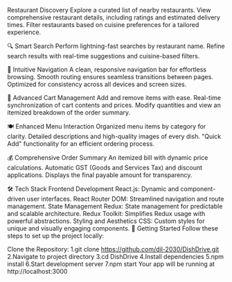 
Restaurant Discovery
Explore a curated list of nearby restaurants.
View comprehensive restaurant details, including ratings and estimated delivery times.
Filter restaurants based on cuisine preferences for a tailored experience.

🔍 Smart Search
Perform lightning-fast searches by restaurant name.
Refine search results with real-time suggestions and cuisine-based filters.

📱 Intuitive Navigation
A clean, responsive navigation bar for effortless browsing.
Smooth routing ensures seamless transitions between pages.
Optimized for consistency across all devices and screen sizes.

🛒 Advanced Cart Management
Add and remove items with ease.
Real-time synchronization of cart contents and prices.
Modify quantities and view an itemized breakdown of the order summary.

🍽️ Enhanced Menu Interaction
Organized menu items by category for clarity.
Detailed descriptions and high-quality images of every dish.
"Quick Add" functionality for an efficient ordering process.

💰 Comprehensive Order Summary
An itemized bill with dynamic price calculations.
Automatic GST (Goods and Services Tax) and discount applications.
Displays the final payable amount for transparency.

🛠️ Tech Stack
Frontend Development
React.js: Dynamic and component-driven user interfaces.
React Router DOM: Streamlined navigation and route management.
State Management
Redux: State management for predictable and scalable architecture.
Redux Toolkit: Simplifies Redux usage with powerful abstractions.
Styling and Aesthetics
CSS: Custom styles for unique and visually engaging components.
🚀 Getting Started
Follow these steps to set up the project locally:

Clone the Repository:
1.git clone https://github.com/dil-2030/DishDrive.git
2.Navigate to project directory
3.cd DishDrive
4.Install dependencies
5.npm install
6.Start development server
7.npm start
Your app will be running at http://localhost:3000
 
 
